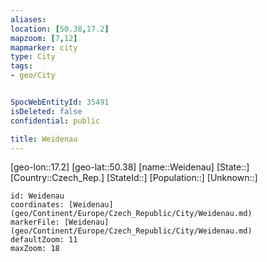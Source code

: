 ```yaml
---
aliases: 
location: [50.38,17.2]
mapzoom: [7,12] 
mapmarker: city 
type: City
tags:
- geo/City


SpocWebEntityId: 35491
isDeleted: false
confidential: public

title: Weidenau
---
```

[geo-lon::17.2]
[geo-lat::50.38]
[name::Weidenau]
[State::]
[Country::Czech_Rep.]
[StateId::]
[Population::]
[Unknown::]


```leaflet
id: Weidenau
coordinates: [Weidenau](geo/Continent/Europe/Czech_Republic/City/Weidenau.md)
markerFile: [Weidenau](geo/Continent/Europe/Czech_Republic/City/Weidenau.md)
defaultZoom: 11 
maxZoom: 18
```


